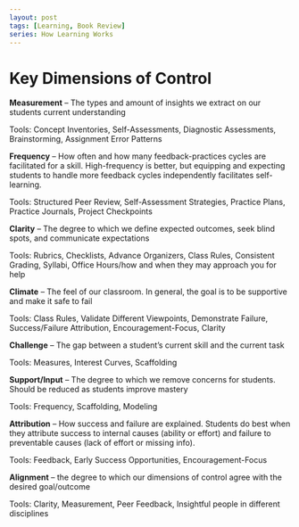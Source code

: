 ```yaml
---
layout: post
tags: [Learning, Book Review]
series: How Learning Works
---
```


# Key Dimensions of Control

**Measurement** – The types and amount of insights we extract on our students current understanding

Tools: Concept Inventories, Self-Assessments, Diagnostic Assessments, Brainstorming, Assignment Error Patterns

**Frequency** – How often and how many feedback-practices cycles are facilitated for a skill. High-frequency is better, but equipping and expecting students to handle more feedback cycles independently facilitates self-learning.

Tools: Structured Peer Review, Self-Assessment Strategies, Practice Plans, Practice Journals, Project Checkpoints

**Clarity** – The degree to which we define expected outcomes, seek blind spots, and communicate expectations

Tools: Rubrics, Checklists, Advance Organizers, Class Rules, Consistent Grading, Syllabi, Office Hours/how and when they may approach you for help

**Climate** – The feel of our classroom. In general, the goal is to be supportive and make it safe to fail

Tools: Class Rules, Validate Different Viewpoints, Demonstrate Failure, Success/Failure Attribution, Encouragement-Focus, Clarity

**Challenge** – The gap between a student’s current skill and the current task

Tools: Measures, Interest Curves, Scaffolding

**Support/Input** – The degree to which we remove concerns for students. Should be reduced as students improve mastery

Tools: Frequency, Scaffolding, Modeling

**Attribution** – How success and failure are explained. Students do best when they attribute success to internal causes (ability or effort) and failure to preventable causes (lack of effort or missing info).

Tools: Feedback, Early Success Opportunities, Encouragement-Focus

**Alignment** – the degree to which our dimensions of control agree with the desired goal/outcome

Tools: Clarity, Measurement, Peer Feedback, Insightful people in different disciplines
